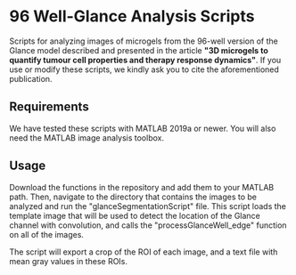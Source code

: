 # 96 Well-Glance Analysis Scripts

Scripts for analyzing images of microgels from the 96-well version of the Glance model described
and presented in the article **"3D microgels to quantify tumour cell properties and therapy response dynamics"**. If you use or modify these scripts, we kindly ask you to cite the aforementioned publication.

## Requirements

We have tested these scripts with MATLAB 2019a or newer. You will also need the MATLAB image analysis toolbox.

## Usage

Download the functions in the repository and add them to your MATLAB path. Then, navigate to the directory that contains the images to be analyzed and run the "glanceSegmentationScript" file. This script loads the template image that will be used to detect the location of the Glance channel with convolution, and calls the "processGlanceWell_edge" function on all of the images.

The script will export a crop of the ROI of each image, and a text file with mean gray values in these ROIs.
